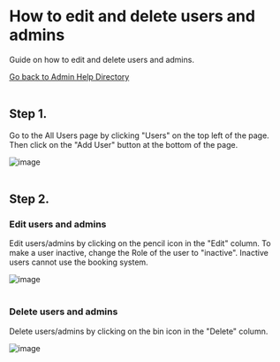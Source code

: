 # How to edit and delete users and admins
Guide on how to edit and delete users and admins.

[Go back to Admin Help Directory](https://thomcleary.github.io/cits3200-unipark-booking/admin_directory)
<br><br>

## Step 1.

Go to the All Users page by clicking "Users" on the top left of the page. Then click on the "Add User" button at the bottom of the page.

![image](https://user-images.githubusercontent.com/88474382/135740445-923568cc-ecdc-4b9f-b3f6-4035e56a325a.png)
<br><br>

## Step 2.

### Edit users and admins

Edit users/admins by clicking on the pencil icon in the "Edit" column. To make a user inactive, change the Role of the user to "inactive". Inactive users cannot use the booking system.

![image](https://user-images.githubusercontent.com/88474382/135740694-0c1a4cc0-9920-4c17-a32b-ba0b7501dbcc.png)
<br><br>

### Delete users and admins

Delete users/admins by clicking on the bin icon in the "Delete" column.

![image](https://user-images.githubusercontent.com/88474382/135740777-e62a230c-e883-49a3-a6d5-84f2582c447b.png)
<br><br>
